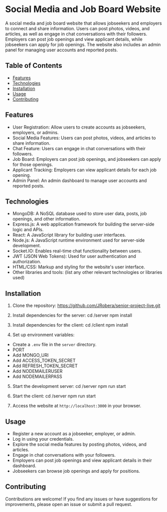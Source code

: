 # Social Media and Job Board Website

A social media and job board website that allows jobseekers and employers to connect and share information. Users can post photos, videos, and articles, as well as engage in chat conversations with their followers. Employers can post job openings and view applicant details, while jobseekers can apply for job openings. The website also includes an admin panel for managing user accounts and reported posts.

## Table of Contents

- [Features](#features)
- [Technologies](#technologies)
- [Installation](#installation)
- [Usage](#usage)
- [Contributing](#contributing)

## Features

- User Registration: Allow users to create accounts as jobseekers, employers, or admins.
- Social Media Features: Users can post photos, videos, and articles to share information.
- Chat Feature: Users can engage in chat conversations with their followers.
- Job Board: Employers can post job openings, and jobseekers can apply for those openings.
- Applicant Tracking: Employers can view applicant details for each job opening.
- Admin Panel: An admin dashboard to manage user accounts and reported posts.

## Technologies

- MongoDB: A NoSQL database used to store user data, posts, job openings, and other information.
- Express.js: A web application framework for building the server-side logic and APIs.
- React: A JavaScript library for building user interfaces.
- Node.js: A JavaScript runtime environment used for server-side development.
- Socket.IO: Enables real-time chat functionality between users.
- JWT (JSON Web Tokens): Used for user authentication and authorization.
- HTML/CSS: Markup and styling for the website's user interface.
- Other libraries and tools: (list any other relevant technologies or libraries used)

## Installation

1. Clone the repository:
   https://github.com/JRobera/senior-project-live.git

2. Install dependencies for the server:
   cd /server
   npm install

3. Install dependencies for the client:
   cd /client
   npm install

4. Set up environment variables:

- Create a `.env` file in the `server` directory.
- PORT
- Add MONGO_URI
- Add ACCESS_TOKEN_SECRET
- Add REFRESH_TOKEN_SECRET
- Add NODEMAILERUSER
- Add NODEMAILERPASS

5. Start the development server:
   cd /server
   npm run start

6. Start the client:
   cd /server
   npm run start

7. Access the website at `http://localhost:3000` in your browser.

## Usage

- Register a new account as a jobseeker, employer, or admin.
- Log in using your credentials.
- Explore the social media features by posting photos, videos, and articles.
- Engage in chat conversations with your followers.
- Employers can post job openings and view applicant details in their dashboard.
- Jobseekers can browse job openings and apply for positions.

## Contributing

Contributions are welcome! If you find any issues or have suggestions for improvements, please open an issue or submit a pull request.
